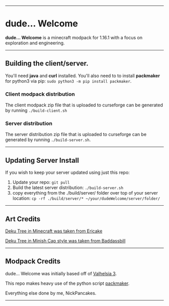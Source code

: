 ------------------------------

# dude... Welcome

**dude... Welcome** is a minecraft modpack for 1.16.1 with a focus on exploration and engineering.

------------------------------

## Building the client/server.

You'll need **java** and **curl** installed. You'll also need to to install **packmaker** for python3 via pip: `sudo python3 -m pip install packmaker`.

### Client modpack distribution
The client modpack zip file that is uploaded to curseforge can be generated by running `./build-client.sh` 

### Server distribution
The server distribution zip file that is uploaded to curseforge can be generated by running `./build-server.sh`. 


------------------------------

## Updating Server Install

If you wish to keep your server updated using just this repo:

1. Update your repo: `git pull`
1. Build the latest server distribution: `./build-server.sh`
1. copy everything from the ./build/server/ folder over top of your server location: `cp -rf ./build/server/* ~/your/dudeWelcome/server/folder/`

------------------------------

## Art Credits

[Deku Tree in Minecraft was taken from Ericake](https://www.minecraftforum.net/forums/minecraft-java-edition/creative-mode/367388-hyrule-from-the-legend-of-zelda-ocarina-of-time#c1)

[Deku Tree in Minish Cap style was taken from Baddassbill](https://www.spriters-resource.com/custom_edited/thelegendofzeldacustoms/sheet/17326/)

------------------------------

## Modpack Credits

dude... Welcome was initially based off of [Valhelsia 3](https://www.curseforge.com/minecraft/modpacks/valhelsia-3).

This repo makes heavy use of the python script [packmaker](https://packmaker.readthedocs.io/en/stable/reference/index.html).

Everything else done by me, NickPancakes. 

------------------------------
